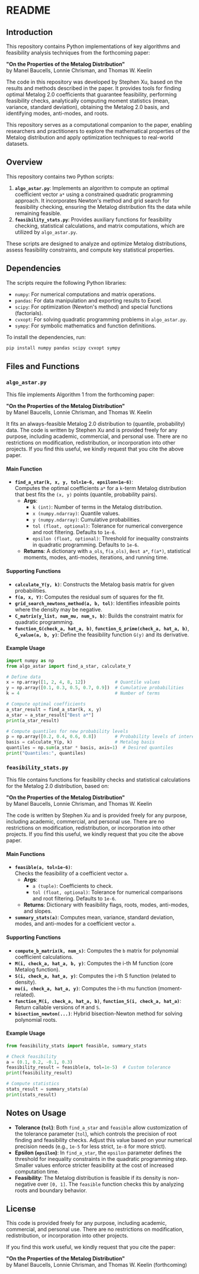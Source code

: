 # README

## Introduction
This repository contains Python implementations of key algorithms and feasibility analysis techniques from the forthcoming paper:

**"On the Properties of the Metalog Distribution"**  
by Manel Baucells, Lonnie Chrisman, and Thomas W. Keelin

The code in this repository was developed by Stephen Xu, based on the results and methods described in the paper. It provides tools for finding optimal Metalog 2.0 coefficients that guarantee feasibility, performing feasibility checks, analytically computing moment statistics (mean, variance, standard deviation), obtaining the Metalog 2.0 basis, and identifying modes, anti-modes, and roots.

This repository serves as a computational companion to the paper, enabling researchers and practitioners to explore the mathematical properties of the Metalog distribution and apply optimization techniques to real-world datasets.

## Overview
This repository contains two Python scripts:

1. **`algo_astar.py`**: Implements an algorithm to compute an optimal coefficient vector `a*` using a constrained quadratic programming approach. It incorporates Newton's method and grid search for feasibility checking, ensuring the Metalog distribution fits the data while remaining feasible.
2. **`feasibility_stats.py`**: Provides auxiliary functions for feasibility checking, statistical calculations, and matrix computations, which are utilized by `algo_astar.py`.

These scripts are designed to analyze and optimize Metalog distributions, assess feasibility constraints, and compute key statistical properties.

## Dependencies
The scripts require the following Python libraries:
- `numpy`: For numerical computations and matrix operations.
- `pandas`: For data manipulation and exporting results to Excel.
- `scipy`: For optimization (Newton's method) and special functions (factorials).
- `cvxopt`: For solving quadratic programming problems in `algo_astar.py`.
- `sympy`: For symbolic mathematics and function definitions.

To install the dependencies, run:
```sh
pip install numpy pandas scipy cvxopt sympy
```

## Files and Functions

### `algo_astar.py`
This file implements Algorithm 1 from the forthcoming paper:

**"On the Properties of the Metalog Distribution"**  
by Manel Baucells, Lonnie Chrisman, and Thomas W. Keelin

It fits an always-feasible Metalog 2.0 distribution to (quantile, probability) data. The code is written by Stephen Xu and is provided freely for any purpose, including academic, commercial, and personal use. There are no restrictions on modification, redistribution, or incorporation into other projects. If you find this useful, we kindly request that you cite the above paper.

#### Main Function
- **`find_a_star(k, x, y, tol=1e-6, epsilon=1e-6)`**:  
  Computes the optimal coefficients `a*` for a `k`-term Metalog distribution that best fits the `(x, y)` points (quantile, probability pairs).  
  - **Args**:
    - `k (int)`: Number of terms in the Metalog distribution.
    - `x (numpy.ndarray)`: Quantile values.
    - `y (numpy.ndarray)`: Cumulative probabilities.
    - `tol (float, optional)`: Tolerance for numerical convergence and root filtering. Defaults to `1e-6`.
    - `epsilon (float, optional)`: Threshold for inequality constraints in quadratic programming. Defaults to `1e-6`.
  - **Returns**: A dictionary with `a_ols`, `f(a_ols)`, `Best a*`, `f(a*)`, statistical moments, modes, anti-modes, iterations, and running time.

#### Supporting Functions
- **`calculate_Y(y, k)`**: Constructs the Metalog basis matrix for given probabilities.
- **`f(a, x, Y)`**: Computes the residual sum of squares for the fit.
- **`grid_search_newtons_method(a, b, tol)`**: Identifies infeasible points where the density may be negative.
- **`C_matrix(y_list, num_mu, num_s, b)`**: Builds the constraint matrix for quadratic programming.
- **`function_G(check_a, hat_a, b)`**, **`function_G_prime(check_a, hat_a, b)`**, **`G_value(a, b, y)`**: Define the feasibility function `G(y)` and its derivative.

#### Example Usage
```python
import numpy as np
from algo_astar import find_a_star, calculate_Y

# Define data
x = np.array([1, 2, 4, 8, 12])           # Quantile values
y = np.array([0.1, 0.3, 0.5, 0.7, 0.9])  # Cumulative probabilities
k = 4                                    # Number of terms

# Compute optimal coefficients
a_star_result = find_a_star(k, x, y)
a_star = a_star_result["Best a*"]
print(a_star_result)

# Compute quantiles for new probability levels
p = np.array([0.2, 0.4, 0.6, 0.8])       # Probability levels of interest
basis = calculate_Y(p, k)                # Metalog basis
quantiles = np.sum(a_star * basis, axis=1)  # Desired quantiles
print("Quantiles:", quantiles)
```

### `feasibility_stats.py`
This file contains functions for feasibility checks and statistical calculations for the Metalog 2.0 distribution, based on:

**"On the Properties of the Metalog Distribution"**  
by Manel Baucells, Lonnie Chrisman, and Thomas W. Keelin

The code is written by Stephen Xu and is provided freely for any purpose, including academic, commercial, and personal use. There are no restrictions on modification, redistribution, or incorporation into other projects. If you find this useful, we kindly request that you cite the above paper.

#### Main Functions
- **`feasible(a, tol=1e-6)`**:  
  Checks the feasibility of a coefficient vector `a`.  
  - **Args**:
    - `a (tuple)`: Coefficients to check.
    - `tol (float, optional)`: Tolerance for numerical comparisons and root filtering. Defaults to `1e-6`.
  - **Returns**: Dictionary with feasibility flags, roots, modes, anti-modes, and slopes.
- **`summary_stats(a)`**: Computes mean, variance, standard deviation, modes, and anti-modes for a coefficient vector `a`.

#### Supporting Functions
- **`compute_b_matrix(k, num_s)`**: Computes the `b` matrix for polynomial coefficient calculations.
- **`M(i, check_a, hat_a, b, y)`**: Computes the i-th M function (core Metalog function).
- **`S(i, check_a, hat_a, y)`**: Computes the i-th S function (related to density).
- **`mu(i, check_a, hat_a, y)`**: Computes the i-th mu function (moment-related).
- **`function_M(i, check_a, hat_a, b)`**, **`function_S(i, check_a, hat_a)`**: Return callable versions of `M` and `S`.
- **`bisection_newton(...)`**: Hybrid bisection-Newton method for solving polynomial roots.


#### Example Usage
```python
from feasibility_stats import feasible, summary_stats

# Check feasibility
a = (0.1, 0.2, -0.1, 0.3)
feasibility_result = feasible(a, tol=1e-5)  # Custom tolerance
print(feasibility_result)

# Compute statistics
stats_result = summary_stats(a)
print(stats_result)
```

## Notes on Usage
- **Tolerance (`tol`)**: Both `find_a_star` and `feasible` allow customization of the tolerance parameter (`tol`), which controls the precision of root finding and feasibility checks. Adjust this value based on your numerical precision needs (e.g., `1e-5` for less strict, `1e-8` for more strict).
- **Epsilon (`epsilon`)**: In `find_a_star`, the `epsilon` parameter defines the threshold for inequality constraints in the quadratic programming step. Smaller values enforce stricter feasibility at the cost of increased computation time.
- **Feasibility**: The Metalog distribution is feasible if its density is non-negative over `[0, 1]`. The `feasible` function checks this by analyzing roots and boundary behavior.

## License
This code is provided freely for any purpose, including academic, commercial, and personal use. There are no restrictions on modification, redistribution, or incorporation into other projects.

If you find this work useful, we kindly request that you cite the paper:

**"On the Properties of the Metalog Distribution"**  
by Manel Baucells, Lonnie Chrisman, and Thomas W. Keelin (forthcoming)

